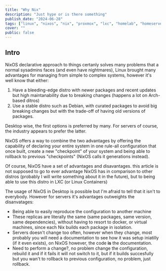 ```yaml
---
title: "Why Nix"
description: "Just hype or is there something"
publish_date: "2024-06-28"
tags: ["linux", "nixos", "nix", "proxmox", "lxc", "homelab", "homeserver"]
cover: ""
public: false
---
```


## Intro

NixOS declarative approach to things certanly solves many problems that a normal sysadmins faces (and even have nightmares), Linux brought many advantages for managing from simple to complex systems, however it's well know that either: 

1. Have a bleeding-edge distro with newer packages and recent updates but high maintanability due to breaking changes (happens a lot on Arch-based ditros)
2. Use a stable distro such as Debian, with curated packages to avoid big breaking changes but with the trade-off of having old versions of packages.

Desktop wise, the first options is preferred by many. For servers of course, the industry appears to prefer the latter. 

NixOS offers a way to combine the two advantages by offering the capability of declaring your entire system in one rule-all configuration that once built, create a new "checkpoint" of your system and being able to rollback to previous "checkpoints" (NixOS calls it generations instead).

Of course, NixOS have a set of advantages and disavantages. this article is not supposed to go to ever advantage NixOS has in comparison to other distros (probably I will write something about it in the future), but to being able to use this distro in LXC (or Linux Containers)

The usage of NixOS in Desktop is possible but I'm afraid to tell that it isn't to everybody. However for servers it's advantages outweights the disanvatages:

- Being able to easily reproduce the configuration to another machine
- These replicas are literally the same (same packages, same version, same dependencies), without having to resort to docker, or virtual machines, since each Nix builds each package in isolation.
- Servers doesn't change too often, however when they change, most probably you will need a documentation to see how it was setup iniatilly (if it even exists), on NixOS however, the code **is** the documentation.
- Need to perform a change?, no problem change the configuration, rebuild it and if it fails it will not switch to it, but if it builds succesfully but you wan't to rollback to previous configuration, no problem, just rollback.